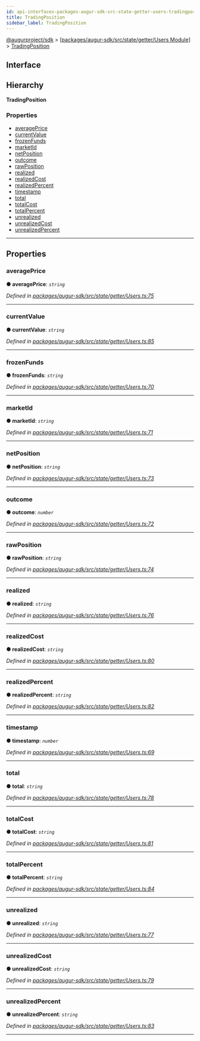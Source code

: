```yaml
---
id: api-interfaces-packages-augur-sdk-src-state-getter-users-tradingposition
title: TradingPosition
sidebar_label: TradingPosition
---
```


[@augurproject/sdk](api-readme.md) > [[packages/augur-sdk/src/state/getter/Users Module]](api-modules-packages-augur-sdk-src-state-getter-users-module.md) > [TradingPosition](api-interfaces-packages-augur-sdk-src-state-getter-users-tradingposition.md)

## Interface

## Hierarchy

**TradingPosition**

### Properties

* [averagePrice](api-interfaces-packages-augur-sdk-src-state-getter-users-tradingposition.md#averageprice)
* [currentValue](api-interfaces-packages-augur-sdk-src-state-getter-users-tradingposition.md#currentvalue)
* [frozenFunds](api-interfaces-packages-augur-sdk-src-state-getter-users-tradingposition.md#frozenfunds)
* [marketId](api-interfaces-packages-augur-sdk-src-state-getter-users-tradingposition.md#marketid)
* [netPosition](api-interfaces-packages-augur-sdk-src-state-getter-users-tradingposition.md#netposition)
* [outcome](api-interfaces-packages-augur-sdk-src-state-getter-users-tradingposition.md#outcome)
* [rawPosition](api-interfaces-packages-augur-sdk-src-state-getter-users-tradingposition.md#rawposition)
* [realized](api-interfaces-packages-augur-sdk-src-state-getter-users-tradingposition.md#realized)
* [realizedCost](api-interfaces-packages-augur-sdk-src-state-getter-users-tradingposition.md#realizedcost)
* [realizedPercent](api-interfaces-packages-augur-sdk-src-state-getter-users-tradingposition.md#realizedpercent)
* [timestamp](api-interfaces-packages-augur-sdk-src-state-getter-users-tradingposition.md#timestamp)
* [total](api-interfaces-packages-augur-sdk-src-state-getter-users-tradingposition.md#total)
* [totalCost](api-interfaces-packages-augur-sdk-src-state-getter-users-tradingposition.md#totalcost)
* [totalPercent](api-interfaces-packages-augur-sdk-src-state-getter-users-tradingposition.md#totalpercent)
* [unrealized](api-interfaces-packages-augur-sdk-src-state-getter-users-tradingposition.md#unrealized)
* [unrealizedCost](api-interfaces-packages-augur-sdk-src-state-getter-users-tradingposition.md#unrealizedcost)
* [unrealizedPercent](api-interfaces-packages-augur-sdk-src-state-getter-users-tradingposition.md#unrealizedpercent)

---

## Properties

<a id="averageprice"></a>

###  averagePrice

**● averagePrice**: *`string`*

*Defined in [packages/augur-sdk/src/state/getter/Users.ts:75](https://github.com/AugurProject/augur/blob/0ea8996003/packages/augur-sdk/src/state/getter/Users.ts#L75)*

___
<a id="currentvalue"></a>

###  currentValue

**● currentValue**: *`string`*

*Defined in [packages/augur-sdk/src/state/getter/Users.ts:85](https://github.com/AugurProject/augur/blob/0ea8996003/packages/augur-sdk/src/state/getter/Users.ts#L85)*

___
<a id="frozenfunds"></a>

###  frozenFunds

**● frozenFunds**: *`string`*

*Defined in [packages/augur-sdk/src/state/getter/Users.ts:70](https://github.com/AugurProject/augur/blob/0ea8996003/packages/augur-sdk/src/state/getter/Users.ts#L70)*

___
<a id="marketid"></a>

###  marketId

**● marketId**: *`string`*

*Defined in [packages/augur-sdk/src/state/getter/Users.ts:71](https://github.com/AugurProject/augur/blob/0ea8996003/packages/augur-sdk/src/state/getter/Users.ts#L71)*

___
<a id="netposition"></a>

###  netPosition

**● netPosition**: *`string`*

*Defined in [packages/augur-sdk/src/state/getter/Users.ts:73](https://github.com/AugurProject/augur/blob/0ea8996003/packages/augur-sdk/src/state/getter/Users.ts#L73)*

___
<a id="outcome"></a>

###  outcome

**● outcome**: *`number`*

*Defined in [packages/augur-sdk/src/state/getter/Users.ts:72](https://github.com/AugurProject/augur/blob/0ea8996003/packages/augur-sdk/src/state/getter/Users.ts#L72)*

___
<a id="rawposition"></a>

###  rawPosition

**● rawPosition**: *`string`*

*Defined in [packages/augur-sdk/src/state/getter/Users.ts:74](https://github.com/AugurProject/augur/blob/0ea8996003/packages/augur-sdk/src/state/getter/Users.ts#L74)*

___
<a id="realized"></a>

###  realized

**● realized**: *`string`*

*Defined in [packages/augur-sdk/src/state/getter/Users.ts:76](https://github.com/AugurProject/augur/blob/0ea8996003/packages/augur-sdk/src/state/getter/Users.ts#L76)*

___
<a id="realizedcost"></a>

###  realizedCost

**● realizedCost**: *`string`*

*Defined in [packages/augur-sdk/src/state/getter/Users.ts:80](https://github.com/AugurProject/augur/blob/0ea8996003/packages/augur-sdk/src/state/getter/Users.ts#L80)*

___
<a id="realizedpercent"></a>

###  realizedPercent

**● realizedPercent**: *`string`*

*Defined in [packages/augur-sdk/src/state/getter/Users.ts:82](https://github.com/AugurProject/augur/blob/0ea8996003/packages/augur-sdk/src/state/getter/Users.ts#L82)*

___
<a id="timestamp"></a>

###  timestamp

**● timestamp**: *`number`*

*Defined in [packages/augur-sdk/src/state/getter/Users.ts:69](https://github.com/AugurProject/augur/blob/0ea8996003/packages/augur-sdk/src/state/getter/Users.ts#L69)*

___
<a id="total"></a>

###  total

**● total**: *`string`*

*Defined in [packages/augur-sdk/src/state/getter/Users.ts:78](https://github.com/AugurProject/augur/blob/0ea8996003/packages/augur-sdk/src/state/getter/Users.ts#L78)*

___
<a id="totalcost"></a>

###  totalCost

**● totalCost**: *`string`*

*Defined in [packages/augur-sdk/src/state/getter/Users.ts:81](https://github.com/AugurProject/augur/blob/0ea8996003/packages/augur-sdk/src/state/getter/Users.ts#L81)*

___
<a id="totalpercent"></a>

###  totalPercent

**● totalPercent**: *`string`*

*Defined in [packages/augur-sdk/src/state/getter/Users.ts:84](https://github.com/AugurProject/augur/blob/0ea8996003/packages/augur-sdk/src/state/getter/Users.ts#L84)*

___
<a id="unrealized"></a>

###  unrealized

**● unrealized**: *`string`*

*Defined in [packages/augur-sdk/src/state/getter/Users.ts:77](https://github.com/AugurProject/augur/blob/0ea8996003/packages/augur-sdk/src/state/getter/Users.ts#L77)*

___
<a id="unrealizedcost"></a>

###  unrealizedCost

**● unrealizedCost**: *`string`*

*Defined in [packages/augur-sdk/src/state/getter/Users.ts:79](https://github.com/AugurProject/augur/blob/0ea8996003/packages/augur-sdk/src/state/getter/Users.ts#L79)*

___
<a id="unrealizedpercent"></a>

###  unrealizedPercent

**● unrealizedPercent**: *`string`*

*Defined in [packages/augur-sdk/src/state/getter/Users.ts:83](https://github.com/AugurProject/augur/blob/0ea8996003/packages/augur-sdk/src/state/getter/Users.ts#L83)*

___

